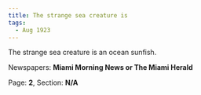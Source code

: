 ```yaml
---  
title: The strange sea creature is  
tags:  
  - Aug 1923  
---  
```

  
The strange sea creature is an ocean sunfish.  
  
Newspapers: **Miami Morning News or The Miami Herald**  
  
Page: **2**, Section: **N/A** 
